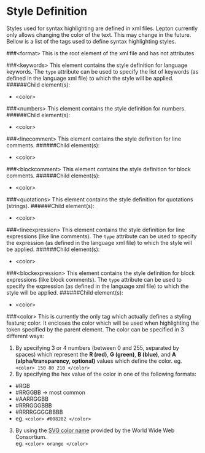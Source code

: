 Style Definition
================

Styles used for syntax highlighting are defined in xml files.  Lepton currently only allows changing the color of the text.  This may change in the future.  Bellow is a list of the tags used to define syntax highlighting styles.

###&lt;format&gt;
This is the root element of the xml file and has not attributes

###&lt;keywords&gt;
This element contains the style definition for language keywords.  The ```type``` attribute can be used to specify the list
of keywords (as defined in the language xml file) to which the style will be applied.  
######Child element(s):
- &lt;color&gt;

###&lt;numbers&gt;
This element contains the style definition for numbers.
######Child element(s):
- &lt;color&gt;

###&lt;linecomment&gt;
This element contains the style definition for line comments.
######Child element(s):
- &lt;color&gt;

###&lt;blockcomment&gt;
This element contains the style definition for block comments.
######Child element(s):
- &lt;color&gt;

###&lt;quotations&gt;
This element contains the style definition for quotations (strings).
######Child element(s):
- &lt;color&gt;

###&lt;lineexpression&gt;
This element contains the style definition for line expressions (like line comments).  The ```type``` attribute can be used to specify the expression (as defined in the language xml file) to which the style will be applied. 
######Child element(s):
- &lt;color&gt;

###&lt;blockexpression&gt;
This element contains the style definition for block expressions (like block comments).  The ```type``` attribute can be used to specify the expression (as defined in the language xml file) to which the style will be applied. 
######Child element(s):
- &lt;color&gt;

###&lt;color&gt;
This is currently the only tag which actually defines a styling feature; color.  It encloses the color which will be used when highlighting
the token specified by the parent element.  The color can be specified in 3 different ways:

1. By specifying 3 or 4 numbers (between 0 and 255, separated by spaces) which represent the **R (red)**, **G (green)**, **B (blue)**, and **A (alpha/transparency, optional)** values which define the color.  eg. ```<color> 150 80 210 </color>```
2. By specifying the hex value of the color in one of the following formats:
  - #RGB
  - #RRGGBB -> most common
  - #AARRGGBB
  - #RRRGGGBBB
  - #RRRRGGGGBBBB
  - eg. ```<color> #008282 </color>```
3. By using the [SVG color name](http://www.w3.org/TR/SVG/types.html#ColorKeywords) provided by the World Wide Web Consortium.  
eg. ```<color> orange </color>```
